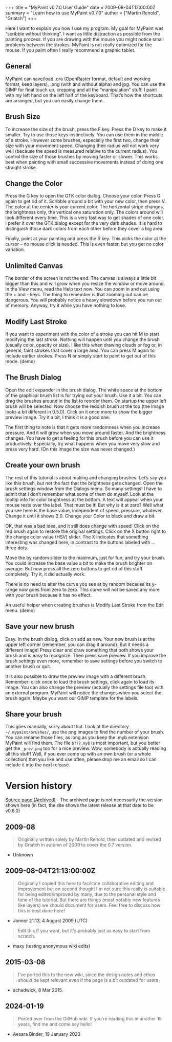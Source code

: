 +++
title = "MyPaint v0.7.0 User Guide"
date = 2009-08-04T12:00:00Z
summary = "Learn how to use MyPaint v0.7.0"
author = ["Martin Renold", "Griatch"]
+++

Here I want to explain you how I use my program. My goal for MyPaint was “scribble without thinking”. I want as little distraction as possible from the painting process. If you are drawing with the mouse you might notice small problems between the strokes. MyPaint is not really optimized for the mouse. If you paint often I really recommend a graphic tablet.

## General

MyPaint can save/load .ora (OpenRaster format, default and working format, keep layers), .png (with and without alpha) and jpg. You can use the GIMP for final touch up, cropping and all the “manipulation” stuff. I paint with my left hand on the left half of the keyboard. That’s how the shortcuts are arranged, but you can easily change them.

## Brush Size

To increase the size of the brush, press the F key. Press the D key to make it smaller. Try to use those keys instinctively. You can use them in the middle of a stroke. However some brushes, especially the first two, change their size with your movement speed. Changing their radius will not work very well (because the speed is measured relative to the current radius). You control the size of those brushes by moving faster or slower. This works best when painting with small successive movements instead of doing one straight stroke.

## Change the Color

Press the G key to open the GTK color dialog. Choose your color. Press G again to get rid of it. Scribble around a bit with your new color, then press V. The color at the center is your current color. The horizontal stripe changes the brightness only, the vertical one saturation only. The colors around will look different every time. This is a very fast way to get shades of one color. I prefer it over the GTK dialog except for the very dark shades. It is hard to distinguish those dark colors from each other before they cover a big area.

Finally, point at your painting and press the R key. This picks the color at the cursor – no mouse click is needed. This is even faster, but you get no color variation.

## Unlimited Canvas

The border of the screen is not the end. The canvas is always a little bit bigger than this and will grow when you resize the window or move around. In the View menu, read the Help text now. You can zoom in and out using the + and - keys. The thing to remember is that zooming out can be dangerous. You will probably notice a heavy slowdown before you run out of memory. Anyway, try it while you have nothing to lose.

## Modify Last Stroke

If you want to experiment with the color of a stroke you can hit M to start modifying the last stroke. Nothing will happen until you change the brush (usually color, opacity or size). I like this when drawing clouds or fog or, in general, faint strokes that cover a large area. You can press M again to include earlier strokes. Press N or simply start to paint to get out of this mode. (demo)

## The Brush Dialog

Open the edit expander in the brush dialog. The white space at the bottom of the graphical brush list is for trying out your brush. Use it a bit. You can drag the brushes around in the list to reorder them. On startup the upper left brush will be selected. Now choose the reddish brush at the top (the image looks a bit different in 0.5.0). Click on it once more to show the bigger preview image. Try it a bit, I think it is a good one.

The first thing to note is that it gets more randomness when you increase pressure. And it will grow when you move around faster. And the brightness changes. You have to get a feeling for this brush before you can use it productively. Especially, try what happens when you move very slow and press very hard. (On this image the size was never changed.)

## Create your own brush

The rest of this tutorial is about making and changing brushes. Let’s say you like this brush, but not the fact that the brightness gets changed. Open the brush settings window from the Dialogs menu. So many settings! I have to admit that I don’t remember what some of them do myself. Look at the tooltip info for color brightness at the bottom. A text will appear when your mouse rests over the label. That must be it! But why is it at zero? Well what you see here is the base value, independent of speed, pressure, whatever. Change it until it shows 2.0. Change your Color to black and draw a bit.

OK, that was a bad idea, and it still does change with speed! Click on the red brush again to restore the original settings. Click on the X button right to the change color value (HSV) slider. The X indicates that something interesting was changed here, in contrast to the buttons labeled with … three dots.

Move the by random slider to the maximum, just for fun, and try your brush. You could increase the base value a bit to make the brush brighter on average. But now press all the zero buttons to get rid of this stuff completely. Try it, it did actually work.

There is no need to alter the curve you see at by random because its y-range now goes from zero to zero. This curve will not be saved any more with your brush because it has no effect.

An useful helper when creating brushes is Modify Last Stroke from the Edit menu. (demo)

## Save your new brush

Easy. In the brush dialog, click on add as new. Your new brush is at the upper left corner (remember, you can drag it around). But it needs a different image! Press clear and draw something that both shows your brush and is easy to recognize. Then press save preview. If you improve the brush settings even more, remember to save settings before you switch to another brush or quit.

It is also possible to draw the preview image with a different brush. Remember: click once to load the brush settings, click again to load its image. You can also change the preview (actually the settings file too) with an external program. MyPaint will notice the changes when you select the brush again. Maybe you want our GIMP template for the labels.

## Share your brush

This goes manually, sorry about that. Look at the directory `~/.mypaint/brushes/`, use the png images to find the number of your brush. You can rename those files, as long as you keep the .myb extension MyPaint will find them. The file `b???.myb` is most important, but you better get the `_prev.png` too for a nice preview. Wow, somebody is actually reading all this stuff! Well, if you ever come up with an own brush (or a whole collection) that you like and use often, please drop me an email so I can include it into the next release.

# Version history
[Source page (Archived)](https://web.archive.org/web/20090426235208/http://mypaint.intilinux.com:80/?page_id=3)
    - The archived page is not necessarily the version shown here (in fact, the site shows the latest release at that date to be v0.6.0)

## 2009-08 
> Originally written solely by Martin Renold, then updated and revised by Griatch in autumn of 2009 to cover the 0.7 version.
- Unknown

## 2009-08-04T21:13:00:00Z
> Originally I copied this here to facilitate collaborative editing and improvement but on second thought I'm not sure this really is suitable for being edited/improved by many, due to the personal style and tone of the tutorial. But there are things (most notably new features like layers) we should document for users. Feel free to discuss how this is best done here!
- Jonnor 21:13, 4 August 2009 (UTC)

> Edit this if you want, but it's probably just as easy to start from scratch.
- maxy (testing anonymous wiki edits)

## 2015-03-08
> I've ported this to the new wiki, since the design notes and ethos should be kept relevant even if the page is a bit outdated for users
- achadwick, 8 Mar 2015.

## 2024-01-19
> Ported over from the GitHub wiki. If you're reading this in another 15 years, find me and come say hello!
- Aesara Binder, 19 January 2023
